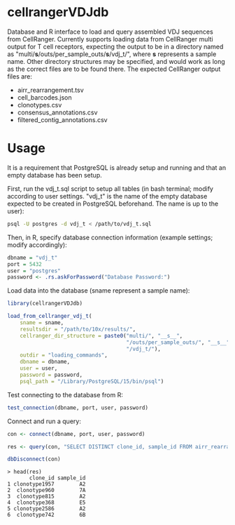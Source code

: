# cellrangerVDJdb
Database and R interface to load and query assembled VDJ sequences from CellRanger. Currently supports loading data from CellRanger multi output for T cell receptors, expecting the output to be in a directory named as "multi/__s__/outs/per_sample_outs/__s__/vdj_t/", where __s__ represents a sample name. Other directory structures may be specified, and would work as long as the correct files are to be found there. The expected CellRanger output files are:

- airr_rearrangement.tsv
- cell_barcodes.json
- clonotypes.csv
- consensus_annotations.csv
- filtered_contig_annotations.csv

# Usage

It is a requirement that PostgreSQL is already setup and running and that an empty database has been setup. 

First, run the vdj_t.sql script to setup all tables (in bash terminal; modify according to user settings. "vdj_t" is the name of the empty database expected to be created in PostgreSQL beforehand. The name is up to the user):
```sh
psql -U postgres -d vdj_t < /path/to/vdj_t.sql
```

Then, in R, specify database connection information (example settings; modify accordingly):
```r
dbname = "vdj_t"
port = 5432
user = "postgres"
password <- .rs.askForPassword("Database Password:")
```

Load data into the database (sname represent a sample name):
```r
library(cellrangerVDJdb)

load_from_cellranger_vdj_t(
    sname = sname, 
    resultsdir = "/path/to/10x/results/",
    cellranger_dir_structure = paste0("multi/", "__s__", 
                                      "/outs/per_sample_outs/", "__s__", 
                                      "/vdj_t/"), 
    outdir = "loading_commands",
    dbname = dbname, 
    user = user, 
    password = password, 
    psql_path = "/Library/PostgreSQL/15/bin/psql")
```

Test connecting to the database from R:
```r
test_connection(dbname, port, user, password)
```

Connect and run a query:
```r
con <- connect(dbname, port, user, password)

res <- query(con, "SELECT DISTINCT clone_id, sample_id FROM airr_rearrangement")

dbDisconnect(con)
```

```
> head(res)
       clone_id sample_id
1 clonotype1957        A2
2  clonotype960        7A
3  clonotype815        A2
4  clonotype368        E5
5 clonotype2586        A2
6  clonotype742        6B
```
